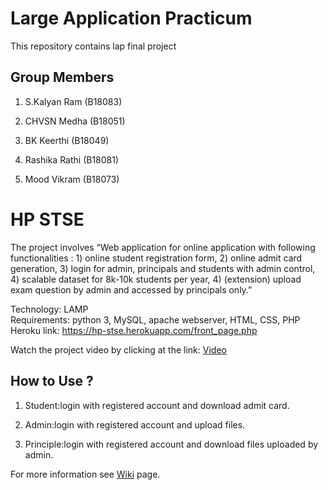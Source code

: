 # Large Application Practicum 
This repository contains lap final project
## Group Members
1. S.Kalyan Ram (B18083)

2. CHVSN Medha (B18051)

3. BK Keerthi (B18049)

4. Rashika Rathi (B18081)

5. Mood Vikram (B18073)

# HP STSE
The project involves  “Web application for online application with following functionalities : 1) online student registration form, 2) online admit card generation, 3) login for admin, principals and students with admin control, 4) scalable dataset for 8k-10k students per year, 4) (extension) upload exam question by admin and accessed by principals only.”

Technology: LAMP\
Requirements: python 3, MySQL, apache webserver, HTML, CSS, PHP
\
Heroku link: https://hp-stse.herokuapp.com/front_page.php 

Watch the project video by clicking at the link:
[Video](https://www.youtube.com/watch?v=cBosgEEA--Y)

## How to Use ?
1. Student:login with registered account and download admit card.

2. Admin:login with registered account and upload files.

3. Principle:login with registered account and download files uploaded by admin.

For more information see [Wiki](https://github.com/keerthi62/HP-STSE/wiki) page.


